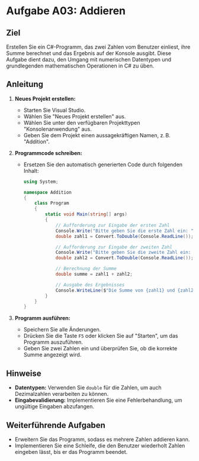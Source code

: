 # Aufgabe A03: Addieren

## Ziel

Erstellen Sie ein C#-Programm, das zwei Zahlen vom Benutzer einliest, ihre Summe berechnet und das Ergebnis auf der Konsole ausgibt. Diese Aufgabe dient dazu, den Umgang mit numerischen Datentypen und grundlegenden mathematischen Operationen in C# zu üben.

## Anleitung

1. **Neues Projekt erstellen:**
   - Starten Sie Visual Studio.
   - Wählen Sie "Neues Projekt erstellen" aus.
   - Wählen Sie unter den verfügbaren Projekttypen "Konsolenanwendung" aus.
   - Geben Sie dem Projekt einen aussagekräftigen Namen, z. B. "Addition".

2. **Programmcode schreiben:**
   - Ersetzen Sie den automatisch generierten Code durch folgenden Inhalt:

     ```csharp
     using System;

     namespace Addition
     {
         class Program
         {
             static void Main(string[] args)
             {
                 // Aufforderung zur Eingabe der ersten Zahl
                 Console.Write("Bitte geben Sie die erste Zahl ein: ");
                 double zahl1 = Convert.ToDouble(Console.ReadLine());

                 // Aufforderung zur Eingabe der zweiten Zahl
                 Console.Write("Bitte geben Sie die zweite Zahl ein: ");
                 double zahl2 = Convert.ToDouble(Console.ReadLine());

                 // Berechnung der Summe
                 double summe = zahl1 + zahl2;

                 // Ausgabe des Ergebnisses
                 Console.WriteLine($"Die Summe von {zahl1} und {zahl2} ist {summe}.");
             }
         }
     }
     ```

3. **Programm ausführen:**
   - Speichern Sie alle Änderungen.
   - Drücken Sie die Taste `F5` oder klicken Sie auf "Starten", um das Programm auszuführen.
   - Geben Sie zwei Zahlen ein und überprüfen Sie, ob die korrekte Summe angezeigt wird.

## Hinweise

- **Datentypen:** Verwenden Sie `double` für die Zahlen, um auch Dezimalzahlen verarbeiten zu können.
- **Eingabevalidierung:** Implementieren Sie eine Fehlerbehandlung, um ungültige Eingaben abzufangen.

## Weiterführende Aufgaben

- Erweitern Sie das Programm, sodass es mehrere Zahlen addieren kann.
- Implementieren Sie eine Schleife, die den Benutzer wiederholt Zahlen eingeben lässt, bis er das Programm beendet.
